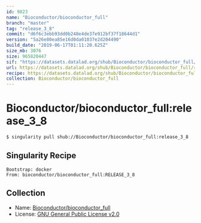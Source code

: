 ```yaml
---
id: 9823
name: "Bioconductor/bioconductor_full"
branch: "master"
tag: "release_3_8"
commit: "d6f6c3ebb93dd0b248e4de37e912bf37f18644d1"
version: "5a26e80ea85e16d0da01037e2d204490"
build_date: "2019-06-17T01:11:20.625Z"
size_mb: 3076
size: 965820447
sif: "https://datasets.datalad.org/shub/Bioconductor/bioconductor_full/release_3_8/2019-06-17-d6f6c3eb-5a26e80e/5a26e80ea85e16d0da01037e2d204490.simg"
url: https://datasets.datalad.org/shub/Bioconductor/bioconductor_full/release_3_8/2019-06-17-d6f6c3eb-5a26e80e/
recipe: https://datasets.datalad.org/shub/Bioconductor/bioconductor_full/release_3_8/2019-06-17-d6f6c3eb-5a26e80e/Singularity
collection: Bioconductor/bioconductor_full
---
```


# Bioconductor/bioconductor_full:release_3_8

```bash
$ singularity pull shub://Bioconductor/bioconductor_full:release_3_8
```

## Singularity Recipe

```singularity
Bootstrap: docker
From: bioconductor/bioconductor_full:RELEASE_3_8
```

## Collection

 - Name: [Bioconductor/bioconductor_full](https://github.com/Bioconductor/bioconductor_full)
 - License: [GNU General Public License v2.0](https://api.github.com/licenses/gpl-2.0)

